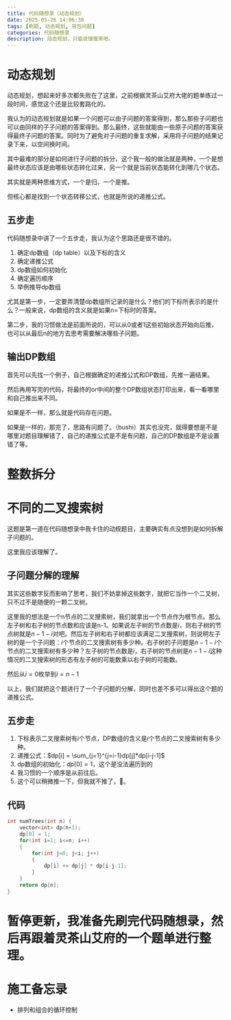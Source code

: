 ```yaml
---
title: 代码随想录（动态规划）
date: 2025-05-26 14:06:38
tags: [刷题, 动态规划, 背包问题]
categories: 代码随想录
description: 动态规划，只能说慢慢来吧。
---
```


# 动态规划

动态规划，想起来好多次都失败在了这里，之前根据灵茶山艾府大佬的题单练过一段时间，感觉这个还是比较套路化的。

我认为的动态规划就是如果一个问题可以由子问题的答案得到，那么那些子问题也可以由同样的子子问题的答案得到。那么最终，这些就能由一些原子问题的答案获得最终子问题的答案。同时为了避免对子问题的重复求解，采用将子问题的结果记录下来，以空间换时间。

其中最难的部分是如何进行子问题的拆分，这个我一般的做法就是两种，一个是想最终状态应该是由哪些状态转化过来，另一个就是当前状态能转化到哪几个状态。

其实就是两种思维方式，一个是归，一个是推。

但核心都是找到一个状态转移公式，也就是所说的递推公式。

## 五步走

代码随想录中讲了一个五步走，我认为这个思路还是很不错的。

1. 确定dp数组（dp table）以及下标的含义
2. 确定递推公式
3. dp数组如何初始化
4. 确定遍历顺序
5. 举例推导dp数组

尤其是第一步，一定要弄清楚dp数组所记录的是什么？他们的下标所表示的是什么？一般来说，dp数组的含义就是如果n=下标时的答案。

第二步，我的习惯做法是前面所说的，可以从0或者1这些初始状态开始向后推，也可以从最后n的地方去思考需要解决哪些子问题。

## 输出DP数组

首先可以先找一个例子，自己根据确定的递推公式和DP数组，先推一遍结果。

然后再用写完的代码，将最终的or中间的整个DP数组状态打印出来，看一看哪里和自己推出来不同。

如果是不一样，那么就是代码存在问题。

如果是一样的，那完了，思路有问题了。（bushi）其实也没完，就得要想是不是哪里对题目理解错了，自己的递推公式是不是有问题，自己的DP数组是不是设置错了等。

# 整数拆分

# 不同的二叉搜索树

这题是第一道在代码随想录中我卡住的动规题目，主要确实有点没想到是如何拆解子问题的。

这里我应该理解了。

## 子问题分解的理解

其实这些数字反而影响了思考，我们不妨拿掉这些数字，就把它当作一个二叉树，只不过不是随便的一颗二叉树。

这里我的想法是一个n节点的二叉搜索树，我们就拿出一个节点作为根节点。那么左子树和右子树的节点数和应该是n-1。如果说左子树的节点数是$i$，则右子树的节点树就是$n-1-i$对吧。然后左子树和右子树都应该满足二叉搜索树，则说明左子树的是一个子问题：$i$个节点的二叉搜索树有多少种。右子树的子问题是$n-1-i$个节点的二叉搜索树有多少种？左子树的节点数是$i$，右子树的节点树是$n-1-i$这种情况的二叉搜索树的形态有左子树的可能数乘以右子树的可能数。

然后从$i=0$枚举到$i=n-1$

以上，我们就把这个题进行了一个子问题的分解，同时也差不多可以得出这个题的递推公式。

## 五步走

1. 下标表示二叉搜索树有$i$个节点，DP数组的含义是$i$个节点的二叉搜索树有多少种。
2. 递推公式：$dp[i] = \sum_{j=1}^{j=i-1}dp[j]*dp[i-j-1]$
3. dp数组的初始化：$dp[0]=1$，这个是没法遍历到的
4. 我习惯的一个顺序是从前往后。
5. 这个可以稍微推一下，但我就不推了，🤭。

## 代码

```C++
int numTrees(int n) {
    vector<int> dp(n+1);
    dp[0] = 1;
    for(int i=1; i<=n; i++)
    {
        for(int j=0; j<i; j++)
        {
            dp[i] += dp[j] * dp[i-j-1];
        }
    }
    return dp[n];
}
```

# 暂停更新，我准备先刷完代码随想录，然后再跟着灵茶山艾府的一个题单进行整理。

# 施工备忘录

- 排列和组合的循环控制
